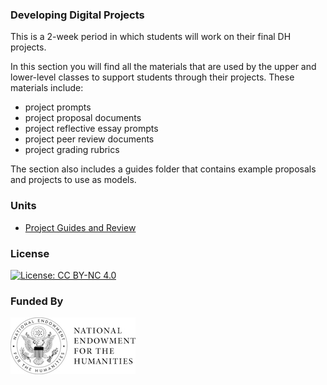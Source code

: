 ### Developing Digital Projects

This is a 2-week period in which students will work on their final DH projects. 

In this section you will find all the materials that are used by the upper and lower-level classes to support students through their projects. These materials include:
- project prompts
- project proposal documents
- project reflective essay prompts
- project peer review documents
- project grading rubrics

The section also includes a guides folder that contains example proposals and projects to use as models.

### Units
- [Project Guides and Review](https://github.com/marist-asc/dhcourse/tree/master/developing_digital_projects/week14-15project_guide_and_review)

### License

[![License: CC BY-NC 4.0](https://licensebuttons.net/l/by-nc/4.0/88x31.png)](http://creativecommons.org/licenses/by-nc/4.0/)

### Funded By

[![NEH Seal](images/neh_sealblck200.jpg)](https://www.neh.gov/)





